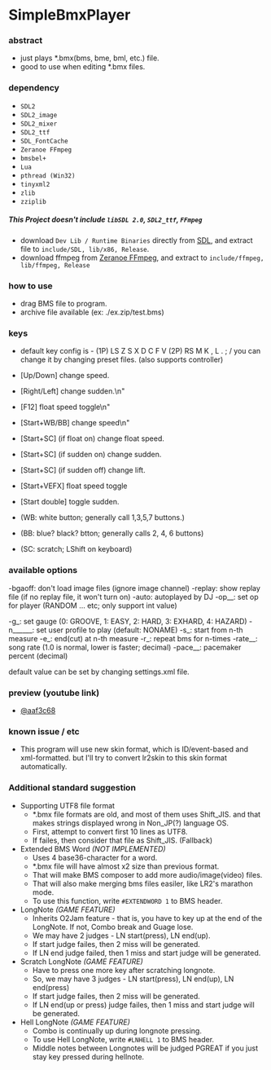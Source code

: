 # SimpleBmxPlayer

### abstract
- just plays \*.bmx(bms, bme, bml, etc.) file.
- good to use when editing \*.bmx files.

### dependency
- ```SDL2```
- ```SDL2_image```
- ```SDL2_mixer```
- ```SDL2_ttf```
- ```SDL_FontCache```
- ```Zeranoe FFmpeg```
- ```bmsbel+```
- ```Lua```
- ```pthread (Win32)```
- ```tinyxml2```
- ```zlib```
- ```zziplib```

##### This Project doesn't include ```libSDL 2.0```, ```SDL2_ttf```, ```FFmpeg```
  - download ```Dev Lib / Runtime Binaries``` directly from [SDL](https://www.libsdl.org/download-2.0.php), and extract file to ```include/SDL, lib/x86, Release```.
  - download ffmpeg from [Zeranoe FFmpeg](http://ffmpeg.zeranoe.com/builds/), and extract to ```include/ffmpeg, lib/ffmpeg, Release```

### how to use
- drag BMS file to program.
- archive file available (ex: ./ex.zip/test.bms)

### keys
- default key config is -
  (1P) LS Z S X D C F V
  (2P) RS M K , L . ; /
  you can change it by changing preset files.
  (also supports controller)
- [Up/Down]      change speed.
- [Right/Left]   change sudden.\n"
- [F12]          float speed toggle\n"
- [Start+WB/BB]  change speed\n"
- [Start+SC]     (if float on) change float speed.
- [Start+SC]     (if sudden on) change sudden.
- [Start+SC]     (if sudden off) change lift.
- [Start+VEFX]   float speed toggle
- [Start double] toggle sudden.

- (WB: white button; generally call 1,3,5,7 buttons.)
- (BB: blue? black? btton; generally calls 2, 4, 6 buttons)
- (SC: scratch; LShift on keyboard)

### available options
-bgaoff: don't load image files (ignore image channel)
-replay: show replay file (if no replay file, it won't turn on)
-auto: autoplayed by DJ
-op__: set op for player (RANDOM ... etc; only support int value)

-g_: set gauge (0: GROOVE, 1: EASY, 2: HARD, 3: EXHARD, 4: HAZARD)
-n______: set user profile to play (default: NONAME)
-s_: start from n-th measure
-e_: end(cut) at n-th measure
-r_: repeat bms for n-times
-rate__: song rate (1.0 is normal, lower is faster; decimal)
-pace__: pacemaker percent (decimal)

default value can be set by changing settings.xml file.

### preview (youtube link)
- [@aaf3c68](https://www.youtube.com/watch?v=11DYI2wY4SU)

### known issue / etc
- This program will use new skin format, which is ID/event-based and xml-formatted. but I'll try to convert lr2skin to this skin format automatically.

### Additional standard suggestion
- Supporting UTF8 file format
  - *.bmx file formats are old, and most of them uses Shift_JIS. and that makes strings displayed wrong in Non_JP(?) language OS.
  - First, attempt to convert first 10 lines as UTF8.
  - If failes, then consider that file as Shift_JIS. (Fallback)
- Extended BMS Word *(NOT IMPLEMENTED)*
  - Uses 4 base36-character for a word.
  - *.bmx file will have almost x2 size than previous format.
  - That will make BMS composer to add more audio/image(video) files.
  - That will also make merging bms files easiler, like LR2\'s marathon mode.
  - To use this function, write ```#EXTENDWORD 1``` to BMS header.
- LongNote *(GAME FEATURE)*
  - Inherits O2Jam feature - that is, you have to key up at the end of the LongNote. If not, Combo break and Guage lose.
  - We may have 2 judges - LN start(press), LN end(up).
  - If start judge failes, then 2 miss will be generated.
  - If LN end judge failed, then 1 miss and start judge will be generated.
- Scratch LongNote *(GAME FEATURE)*
  - Have to press one more key after scratching longnote.
  - So, we may have 3 judges - LN start(press), LN end(up), LN end(press)
  - If start judge failes, then 2 miss will be generated.
  - If LN end(up or press) judge failes, then 1 miss and start judge will be generated.
- Hell LongNote *(GAME FEATURE)*
  - Combo is continually up during longnote pressing.
  - To use Hell LongNote, write ```#LNHELL 1``` to BMS header.
  - Middle notes between Longnotes will be judged PGREAT if you just stay key pressed during hellnote.
